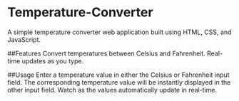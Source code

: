 # Temperature-Converter

A simple temperature converter web application built using HTML, CSS, and JavaScript.

##Features
Convert temperatures between Celsius and Fahrenheit.
Real-time updates as you type.

##Usage
Enter a temperature value in either the Celsius or Fahrenheit input field.
The corresponding temperature value will be instantly displayed in the other input field.
Watch as the values automatically update in real-time.
